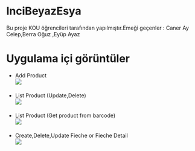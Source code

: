 # InciBeyazEsya
Bu proje KOU öğrencileri tarafından yapılmıştır.Emeği geçenler : Caner Ay Celep,Berra Oğuz ,Eyüp Ayaz

<h1>Uygulama içi görüntüler</h1>

<ul>
<li>Add Product
</br>
<img src="https://github.com/caner24/InciBeyazEsya/blob/master/PictureFromApps/%C5%9Eekil-1.png">
</li>
</br>
<li>List Product (Update,Delete)
</br>
<img src="https://github.com/caner24/InciBeyazEsya/blob/master/PictureFromApps/%C5%9Eekil-2.png">
</li>
</br>
<li>List Product (Get product from barcode)
</br>
<img src="https://github.com/caner24/InciBeyazEsya/blob/master/PictureFromApps/%C5%9Eekil-3.png">
</li>
</br>
<li>Create,Delete,Update Fieche or Fieche Detail
</br>
<img src="https://github.com/caner24/InciBeyazEsya/blob/master/PictureFromApps/%C5%9Eekil-4.png">
</li>
</ul>

